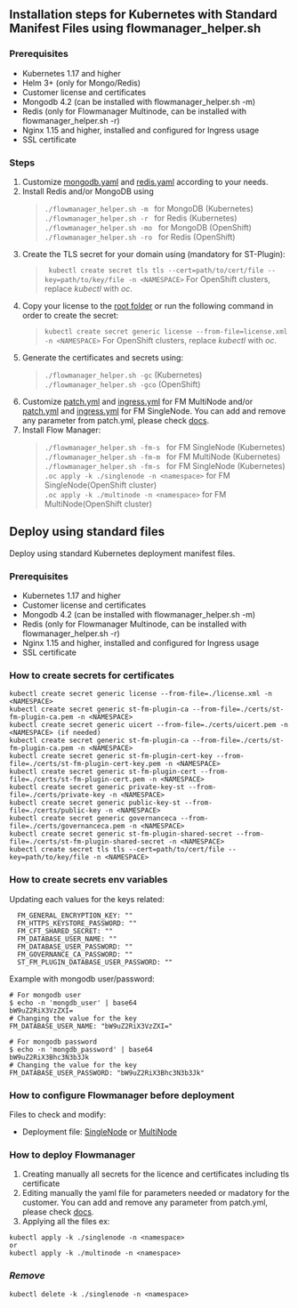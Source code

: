 ## Installation steps for Kubernetes with Standard Manifest Files using flowmanager_helper.sh

### Prerequisites  

* Kubernetes 1.17 and higher
* Helm 3+ (only for Mongo/Redis)
* Customer license and certificates
* Mongodb 4.2 (can be installed with flowmanager_helper.sh -m)
* Redis (only for Flowmanager Multinode, can be installed with flowmanager_helper.sh -r)
* Nginx 1.15 and higher, installed and configured for Ingress usage
* SSL certificate

### Steps  
1. Customize [mongodb.yaml](/kubernetes/base/mongodb.yaml) and [redis.yaml](/kubernetes/base/redis.yaml) according to your needs. 
2. Install Redis and/or MongoDB using
   >```./flowmanager_helper.sh -m ``` for MongoDB  (Kubernetes)  
   >```./flowmanager_helper.sh -r ``` for Redis    (Kubernetes)  
   >```./flowmanager_helper.sh -mo ``` for MongoDB  (OpenShift)  
   >```./flowmanager_helper.sh -ro ``` for Redis    (OpenShift)  
3. Create the TLS secret for your domain using (mandatory for ST-Plugin):
   >``` kubectl create secret tls tls --cert=path/to/cert/file --key=path/to/key/file -n <NAMESPACE>```
   For OpenShift clusters, replace _kubectl_ with _oc_.
4. Copy your license to the [root folder](./) or run the following command in order to create the secret:
   >```kubectl create secret generic license --from-file=license.xml -n <NAMESPACE>```
   For OpenShift clusters, replace _kubectl_ with _oc_.
5. Generate the certificates and secrets using:
   >```./flowmanager_helper.sh -gc``` (Kubernetes)
   >```./flowmanager_helper.sh -gco``` (OpenShift)
6. Customize [patch.yml](./multinode/patch.yml) and [ingress.yml](./multinode/ingress.yml) for FM MultiNode and/or [patch.yml](./singlenode/patch.yml) and [ingress.yml](./singlenode/ingress.yml) for FM SingleNode. You can add and remove any parameter from patch.yml, please check [docs](/docs/).
7. Install Flow Manager:
   >```./flowmanager_helper.sh -fm-s ``` for FM SingleNode  (Kubernetes)  
   >```./flowmanager_helper.sh -fm-m ``` for FM MultiNode   (Kubernetes)  
   >```./flowmanager_helper.sh -fm-s ``` for FM SingleNode  (Kubernetes)  
   >```.oc apply -k ./singlenode -n <namespace>``` for FM SingleNode(OpenShift cluster)  
   >```.oc apply -k ./multinode -n <namespace>```  for FM MultiNode(OpenShift cluster)  


## Deploy using standard files

Deploy using standard Kubernetes deployment manifest files.

### Prerequisites

* Kubernetes 1.17 and higher
* Customer license and certificates
* Mongodb 4.2 (can be installed with flowmanager_helper.sh -m)
* Redis (only for Flowmanager Multinode, can be installed with flowmanager_helper.sh -r)
* Nginx 1.15 and higher, installed and configured for Ingress usage
* SSL certificate

### How to create secrets for certificates


```shell
kubectl create secret generic license --from-file=./license.xml -n <NAMESPACE>
kubectl create secret generic st-fm-plugin-ca --from-file=./certs/st-fm-plugin-ca.pem -n <NAMESPACE>
kubectl create secret generic uicert --from-file=./certs/uicert.pem -n <NAMESPACE> (if needed)
kubectl create secret generic st-fm-plugin-ca --from-file=./certs/st-fm-plugin-ca.pem -n <NAMESPACE>
kubectl create secret generic st-fm-plugin-cert-key --from-file=./certs/st-fm-plugin-cert-key.pem -n <NAMESPACE>
kubectl create secret generic st-fm-plugin-cert --from-file=./certs/st-fm-plugin-cert.pem -n <NAMESPACE>
kubectl create secret generic private-key-st --from-file=./certs/private-key -n <NAMESPACE>
kubectl create secret generic public-key-st --from-file=./certs/public-key -n <NAMESPACE>
kubectl create secret generic governanceca --from-file=./certs/governanceca.pem -n <NAMESPACE>
kubectl create secret generic st-fm-plugin-shared-secret --from-file=./certs/st-fm-plugin-shared-secret -n <NAMESPACE>
kubectl create secret tls tls --cert=path/to/cert/file --key=path/to/key/file -n <NAMESPACE>
```

### How to create secrets env variables


Updating each values for the keys related:

```shell
  FM_GENERAL_ENCRYPTION_KEY: ""
  FM_HTTPS_KEYSTORE_PASSWORD: ""
  FM_CFT_SHARED_SECRET: ""
  FM_DATABASE_USER_NAME: ""
  FM_DATABASE_USER_PASSWORD: ""
  FM_GOVERNANCE_CA_PASSWORD: ""
  ST_FM_PLUGIN_DATABASE_USER_PASSWORD: "" 
```

Example with mongodb user/password:

```shell
# For mongodb user
$ echo -n 'mongdb_user' | base64
bW9uZ2RiX3VzZXI=
# Changing the value for the key
FM_DATABASE_USER_NAME: "bW9uZ2RiX3VzZXI="

# For mongodb password
$ echo -n 'mongdb_password' | base64
bW9uZ2RiX3Bhc3N3b3Jk
# Changing the value for the key
FM_DATABASE_USER_PASSWORD: "bW9uZ2RiX3Bhc3N3b3Jk"
```

### How to configure Flowmanager before deployment

Files to check and modify:

* Deployment file: [SingleNode](./singlenode/patch.yml) or [MultiNode](./multinode/patch.yml)

### How to deploy Flowmanager


1. Creating manually all secrets for the licence and certificates including tls certificate
2. Editing manually the yaml file for parameters needed or madatory for the customer. You can add and remove any parameter from patch.yml, please check [docs](/docs/).
3. Applying all the files
ex:

```shell
kubectl apply -k ./singlenode -n <namespace>
or
kubectl apply -k ./multinode -n <namespace>
```

### ***Remove***

```shell
kubectl delete -k ./singlenode -n <namespace>
```

